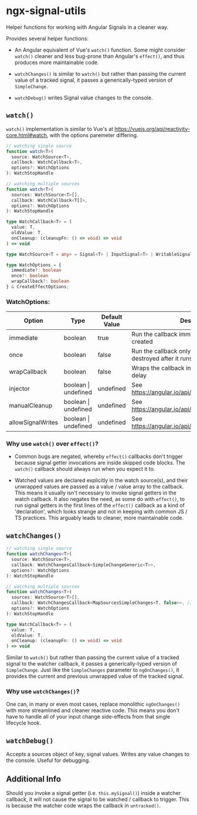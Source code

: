 # ngx-signal-utils
Helper functions for working with Angular Signals in a cleaner way.

Provides several helper functions:

* An Angular equivalent of Vue's `watch()` function.  Some might consider `watch()` cleaner and less bug-prone than Angular's `effect()`, and thus produces more maintainable code.

* `watchChanges()` is similar to `watch()` but rather than passing the current value of a tracked signal, it passes a generically-typed version of `SimpleChange`.

* `watchDebug()` writes Signal value changes to the console.

## `watch()`

`watch()` implementation is similar to Vue's at https://vuejs.org/api/reactivity-core.html#watch, with the options paremeter differing.  

```typescript
// watching single source
function watch<T>(
  source: WatchSource<T>,
  callback: WatchCallback<T>,
  options?: WatchOptions
): WatchStopHandle

// watching multiple sources
function watch<T>(
  sources: WatchSource<T>[],
  callback: WatchCallback<T[]>,
  options?: WatchOptions
): WatchStopHandle

type WatchCallback<T> = (
  value: T,
  oldValue: T,
  onCleanup: (cleanupFn: () => void) => void
) => void

type WatchSource<T = any> = Signal<T> | InputSignal<T> | WritableSignal<T>;

type WatchOptions = {
  immediate?: boolean
  once?: boolean
  wrapCallback?: boolean
} & CreateEffectOptions;
```

### WatchOptions:
| Option | Type | Default Value | Description |
| -----  | ---- | ------------- | ----------- |
| immediate | boolean | true | Run the callback immediately when watcher created |
| once | boolean | false | Run the callback only once.  Watcher is destroyed after it runs. |
| wrapCallback | boolean | false | Wraps the callback in a setTimeout() with 0ms delay |
| injector | boolean \| undefined | undefined | See https://angular.io/api/core/CreateEffectOptions |
| manualCleanup | boolean \| undefined | undefined | See https://angular.io/api/core/CreateEffectOptions |
| allowSignalWrites | boolean \| undefined | undefined | See https://angular.io/api/core/CreateEffectOptions |

### Why use `watch()` over `effect()`?

- Common bugs are negated, whereby `effect()` callbacks don't trigger because signal getter invocations are inside skipped code blocks.  The `watch()` callback should always run when you expect it to.

- Watched values are declared explicitly in the watch source(s), and their unwrapped values are passed as a value / value array to the callback.  This means it usually isn't necessary to invoke signal getters in the watch callback.  It also negates the need, as some do with `effect()`, to run signal getters in the first lines of the `effect()` callback as a kind of 'declaration', which looks strange and not in keeping with common JS / TS practices.  This arguably leads to cleaner, more maintainable code.

## `watchChanges()`

```typescript
// watching single source
function watchChanges<T>(
  source: WatchSource<T>,
  callback: WatchChangesCallback<SimpleChangeGeneric<T>>,
  options?: WatchOptions
): WatchStopHandle

// watching multiple sources
function watchChanges<T>(
  sources: WatchSource<T>[],
  callback: WatchChangesCallback<MapSourcesSimpleChanges<T, false>>, // callback param is array of typed SimpleChange objects, where value / previousValue are unwrapped signal values
  options?: WatchOptions
): WatchStopHandle

type WatchCallback<T> = (
  value: T,
  oldValue: T,
  onCleanup: (cleanupFn: () => void) => void
) => void
```

Similar to `watch()` but rather than passing the current value of a tracked signal to the watcher callback, it passes a generically-typed version of `SimpleChange`.  Just like the `SimpleChanges` parameter to `ngOnChanges()`, it provides the current and previous unwrapped value of the tracked signal.  

### Why use `watchChanges()`?
One can, in many or even most cases, replace monolithic `ngOnChanges()` with more streamlined and cleaner reactive code.  This means you don't have to handle all of your input change side-effects from that single lifecycle hook.

## `watchDebug()`

Accepts a sources object of key, signal values.  Writes any value changes to the console.  Useful for debugging.

## Additional Info
Should you invoke a signal getter (i.e. `this.mySignal()`) inside a watcher callback, it will not cause the signal to be watched / callback to trigger.  This is because the watcher code wraps the callback in `untracked()`.